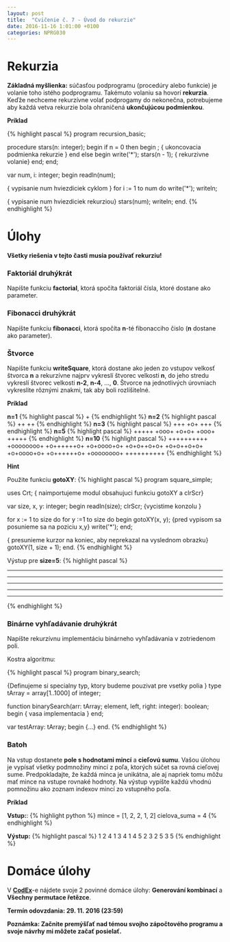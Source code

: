 ```yaml
---
layout: post
title:  "Cvičenie č. 7 - Úvod do rekurzie"
date: 2016-11-16 1:01:00 +0100
categories: NPRG030
---
```

# Rekurzia

**Základná myšlienka:** súčasťou podprogramu (procedúry alebo funkcie) je volanie toho istého podprogramu. Takémuto volaniu sa hovorí **rekurzia**.
Keďže nechceme rekurzívne volať podprogamy do nekonečna, potrebujeme aby každá vetva rekurzie bola ohraničená **ukončujúcou podmienkou**.

**Príklad**

{% highlight pascal %}
program recursion_basic;

procedure stars(n: integer);
begin
  if n = 0 then begin
    ;  { ukoncovacia podmienka rekurzie }
  end else begin
    write('*');
    stars(n - 1);   { rekurzivne volanie}
  end;
end;

var num, i: integer;
begin
  readln(num);

  { vypisanie num hviezdiciek cyklom }
  for i := 1 to num do
    write('*');
  writeln;

  { vypisanie num hviezdiciek rekurziou}
  stars(num);
  writeln;
end.
{% endhighlight %}

# Úlohy

**Všetky riešenia v tejto časti musia používať rekurziu!**

### Faktoriál druhýkrát

Napíšte funkciu **factorial**, ktorá spočíta faktoriál čísla, ktoré dostane ako parameter.

### Fibonacci druhýkrát

Napíšte funkciu **fibonacci**, ktorá spočíta **n**-té fibonacciho čislo (**n** dostane ako parameter).

### Štvorce

Napíšte funkciu **writeSquare**, ktorá dostane ako jeden zo vstupov velkosť štvorca **n** a rekurzívne najprv vykreslí štvorec velkosti **n**,
do jeho stredu vykreslí štvorec velkosti **n-2**, **n-4**, ..., **0**. Štvorce na jednotlivých úrovniach vykreslite rôznými znakmi, tak aby boli rozlíšitelné.

**Príklad**

**n=1**
{% highlight pascal %}
+
{% endhighlight %}
**n=2**
{% highlight pascal %}
++
++
{% endhighlight %}
**n=3**
{% highlight pascal %}
+++
+o+
+++
{% endhighlight %}
**n=5**
{% highlight pascal %}
+++++
+ooo+
+o+o+
+ooo+
+++++
{% endhighlight %}
**n=10**
{% highlight pascal %}
++++++++++
+oooooooo+
+o++++++o+
+o+oooo+o+
+o+o++o+o+
+o+o++o+o+
+o+oooo+o+
+o++++++o+
+oooooooo+
++++++++++
{% endhighlight %}

**Hint**

Použite funkciu **gotoXY**:
{% highlight pascal %}
program square_simple;

uses Crt; { naimportujeme modul obsahujuci funkciu gotoXY a clrScr}

var size, x, y: integer;
begin
  readln(size);
  clrScr; {vycistime konzolu }

  for x := 1 to size do
    for y :=1 to size do begin
      gotoXY(x, y); {pred vypisom sa posunieme sa na poziciu x,y}
      write('*');
    end;

  { presunieme kurzor na koniec,
   aby neprekazal na vyslednom obrazku}
  gotoXY(1, size + 1);
end.
{% endhighlight %}

Výstup pre **size=5**:
{% highlight pascal %}
*****
*****
*****
*****
*****
{% endhighlight %}

### Binárne vyhľadávanie druhýkrát

Napíšte rekurzívnu implementáciu binárneho vyhľadávania v zotriedenom poli.

Kostra algoritmu:

{% highlight pascal %}
program binary_search;

{Definujeme si specialny typ, ktory budeme pouzivat
 pre vsetky polia }
type
    tArray = array[1..1000] of integer;

function binarySearch(arr: tArray;
                      element, left, right: integer): boolean;
begin
  { vasa implementacia }
end;

var testArray: tArray;
begin
 {...}
end.
{% endhighlight %}

### Batoh

Na vstup dostanete **pole s hodnotami mincí** a **cieľovú sumu**.
Vašou úlohou je vypísať všetky podmnožiny mincí z poľa, ktorých súčet sa rovná cieľovej sume.
Predpokladajte, že každá minca je unikátna, ale aj napriek tomu môžu mať mince na vstupe rovnaké hodnoty.
Na výstup vypíšte každú vhodnú pomnožinu ako zoznam indexov mincí zo vstupného poľa.

**Príklad**

**Vstup:**:
{% highlight python %}
mince = [1, 2, 2, 1, 2]
cielova_suma = 4
{% endhighlight %}

**Výstup:**
{% highlight pascal %}
1 2 4
1 3 4
1 4 5
2 3
2 5
3 5
{% endhighlight %}

# Domáce úlohy
V **[CodEx](https://codex.ms.mff.cuni.cz/codex-prg/)**-e nájdete svoje 2 povinné domáce úlohy:
**Generování kombinací** a **Všechny permutace řetězce**.

**Termín odovzdania: 29. 11. 2016 (23:59)**


**Poznámka: Začnite premýšľať nad témou svojho zápočtového programu a svoje návrhy mi môžete začať posielať.**
